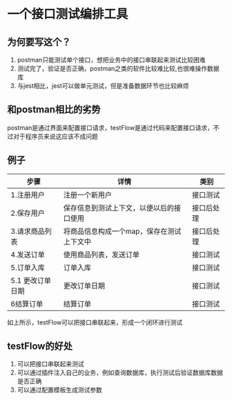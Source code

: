 # 一个接口测试编排工具

## 为何要写这个？
1. postman只能测试单个接口，想把业务中的接口串联起来测试比较困难
2. 测试完了，验证是否正确，postman之类的软件比较难比较,也很难操作数据库
3. 与jest相比，jest可以做单元测试，但是准备数据环节也比较麻烦



## 和postman相比的劣势
postman是通过界面来配置接口请求，testFlow是通过代码来配置接口请求，不过对于程序员来说这应该不成问题

## 例子
|步骤|详情|类别|
|--|--|--|
|1.注册用户 |注册一个新用户|接口测试|
|2.保存用户|保存信息到测试上下文，以便以后的接口使用|接口后处理|
|3.请求商品列表|将商品信息构成一个map，保存在测试上下文中|接口后处理|
|4.发送订单|使用商品列表，发送订单|接口测试|
|5.订单入库|订单入库|接口测试|
|5.1 更改订单日期|更改订单日期|接口测试|
|6结算订单|结算订单|接口测试|

如上所示，testFlow可以把接口串联起来，形成一个闭环进行测试

## testFlow的好处
1. 可以把接口串联起来测试
2. 可以通过插件注入自己的业务，例如查询数据库，执行测试后验证数据库数据是否正确
3. 可以通过配置模板生成测试参数
